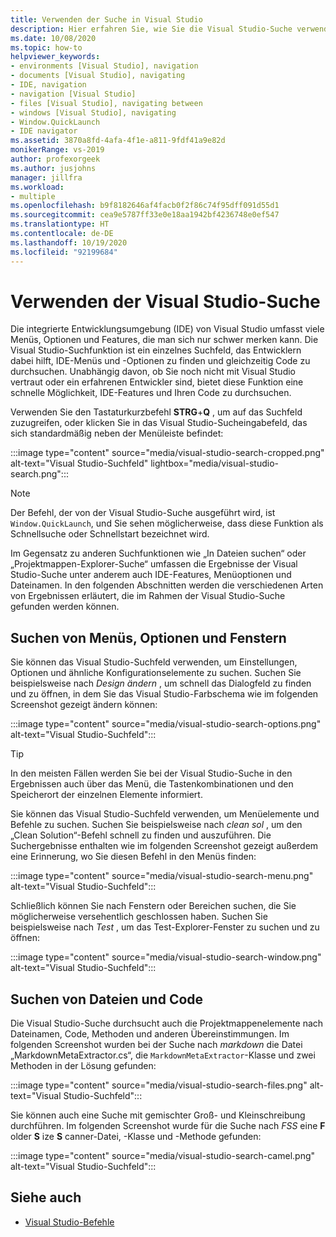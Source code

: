 ```yaml
---
title: Verwenden der Suche in Visual Studio
description: Hier erfahren Sie, wie Sie die Visual Studio-Suche verwenden, um nach Einstellungen, Menüs und Code zu suchen.
ms.date: 10/08/2020
ms.topic: how-to
helpviewer_keywords:
- environments [Visual Studio], navigation
- documents [Visual Studio], navigating
- IDE, navigation
- navigation [Visual Studio]
- files [Visual Studio], navigating between
- windows [Visual Studio], navigating
- Window.QuickLaunch
- IDE navigator
ms.assetid: 3870a8fd-4afa-4f1e-a811-9fdf41a9e82d
monikerRange: vs-2019
author: profexorgeek
ms.author: jusjohns
manager: jillfra
ms.workload:
- multiple
ms.openlocfilehash: b9f8182646af4facb0f2f86c74f95dff091d55d1
ms.sourcegitcommit: cea9e5787ff33e0e18aa1942bf4236748e0ef547
ms.translationtype: HT
ms.contentlocale: de-DE
ms.lasthandoff: 10/19/2020
ms.locfileid: "92199684"
---
```

# <a name="use-visual-studio-search"></a>Verwenden der Visual Studio-Suche

Die integrierte Entwicklungsumgebung (IDE) von Visual Studio umfasst viele Menüs, Optionen und Features, die man sich nur schwer merken kann. Die Visual Studio-Suchfunktion ist ein einzelnes Suchfeld, das Entwicklern dabei hilft, IDE-Menüs und -Optionen zu finden und gleichzeitig Code zu durchsuchen. Unabhängig davon, ob Sie noch nicht mit Visual Studio vertraut oder ein erfahrenen Entwickler sind, bietet diese Funktion eine schnelle Möglichkeit, IDE-Features und Ihren Code zu durchsuchen.

Verwenden Sie den Tastaturkurzbefehl **STRG**+**Q** , um auf das Suchfeld zuzugreifen, oder klicken Sie in das Visual Studio-Sucheingabefeld, das sich standardmäßig neben der Menüleiste befindet:

:::image type="content" source="media/visual-studio-search-cropped.png" alt-text="Visual Studio-Suchfeld" lightbox="media/visual-studio-search.png":::

> [!NOTE]
> Der Befehl, der von der Visual Studio-Suche ausgeführt wird, ist `Window.QuickLaunch`, und Sie sehen möglicherweise, dass diese Funktion als Schnellsuche oder Schnellstart bezeichnet wird.

Im Gegensatz zu anderen Suchfunktionen wie „In Dateien suchen“ oder „Projektmappen-Explorer-Suche“ umfassen die Ergebnisse der Visual Studio-Suche unter anderem auch IDE-Features, Menüoptionen und Dateinamen. In den folgenden Abschnitten werden die verschiedenen Arten von Ergebnissen erläutert, die im Rahmen der Visual Studio-Suche gefunden werden können.

## <a name="search-menus-options-and-windows"></a>Suchen von Menüs, Optionen und Fenstern

Sie können das Visual Studio-Suchfeld verwenden, um Einstellungen, Optionen und ähnliche Konfigurationselemente zu suchen. Suchen Sie beispielsweise nach *Design ändern* , um schnell das Dialogfeld zu finden und zu öffnen, in dem Sie das Visual Studio-Farbschema wie im folgenden Screenshot gezeigt ändern können:

:::image type="content" source="media/visual-studio-search-options.png" alt-text="Visual Studio-Suchfeld":::

> [!TIP]
> In den meisten Fällen werden Sie bei der Visual Studio-Suche in den Ergebnissen auch über das Menü, die Tastenkombinationen und den Speicherort der einzelnen Elemente informiert.

Sie können das Visual Studio-Suchfeld verwenden, um Menüelemente und Befehle zu suchen. Suchen Sie beispielsweise nach *clean sol* , um den „Clean Solution“-Befehl schnell zu finden und auszuführen. Die Suchergebnisse enthalten wie im folgenden Screenshot gezeigt außerdem eine Erinnerung, wo Sie diesen Befehl in den Menüs finden:

:::image type="content" source="media/visual-studio-search-menu.png" alt-text="Visual Studio-Suchfeld":::

Schließlich können Sie nach Fenstern oder Bereichen suchen, die Sie möglicherweise versehentlich geschlossen haben. Suchen Sie beispielsweise nach *Test* , um das Test-Explorer-Fenster zu suchen und zu öffnen:

:::image type="content" source="media/visual-studio-search-window.png" alt-text="Visual Studio-Suchfeld":::

## <a name="search-files-and-code"></a>Suchen von Dateien und Code

Die Visual Studio-Suche durchsucht auch die Projektmappenelemente nach Dateinamen, Code, Methoden und anderen Übereinstimmungen. Im folgenden Screenshot wurden bei der Suche nach *markdown* die Datei „MarkdownMetaExtractor.cs“, die `MarkdownMetaExtractor`-Klasse und zwei Methoden in der Lösung gefunden:

:::image type="content" source="media/visual-studio-search-files.png" alt-text="Visual Studio-Suchfeld":::

Sie können auch eine Suche mit gemischter Groß- und Kleinschreibung durchführen. Im folgenden Screenshot wurde für die Suche nach *FSS* eine **F** older **S** ize **S** canner-Datei, -Klasse und -Methode gefunden:

:::image type="content" source="media/visual-studio-search-camel.png" alt-text="Visual Studio-Suchfeld":::

## <a name="see-also"></a>Siehe auch

- [Visual Studio-Befehle](reference/visual-studio-commands.md)